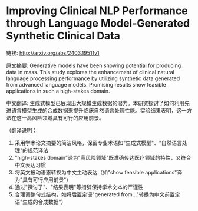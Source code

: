 # Improving Clinical NLP Performance through Language Model-Generated Synthetic Clinical Data

链接: http://arxiv.org/abs/2403.19511v1

原文摘要:
Generative models have been showing potential for producing data in mass.
This study explores the enhancement of clinical natural language processing
performance by utilizing synthetic data generated from advanced language
models. Promising results show feasible applications in such a high-stakes
domain.

中文翻译:
生成式模型已展现出大规模生成数据的潜力。本研究探讨了如何利用先进语言模型生成的合成数据来提升临床自然语言处理性能。实验结果表明，这一方法在这一高风险领域具有可行的应用前景。

（翻译说明：
1. 采用学术论文摘要的简洁风格，保留专业术语如"生成式模型"、"自然语言处理"的规范译法
2. "high-stakes domain"译为"高风险领域"既准确传达医疗领域的特性，又符合中文表达习惯
3. 将英文被动语态转换为中文主动表达（如"show feasible applications"译为"具有可行应用前景"）
4. 通过"探讨了"、"结果表明"等措辞保持学术文本的严谨性
5. 合理调整句式结构，如将后置定语"generated from..."转换为中文前置定语"生成的合成数据"）
